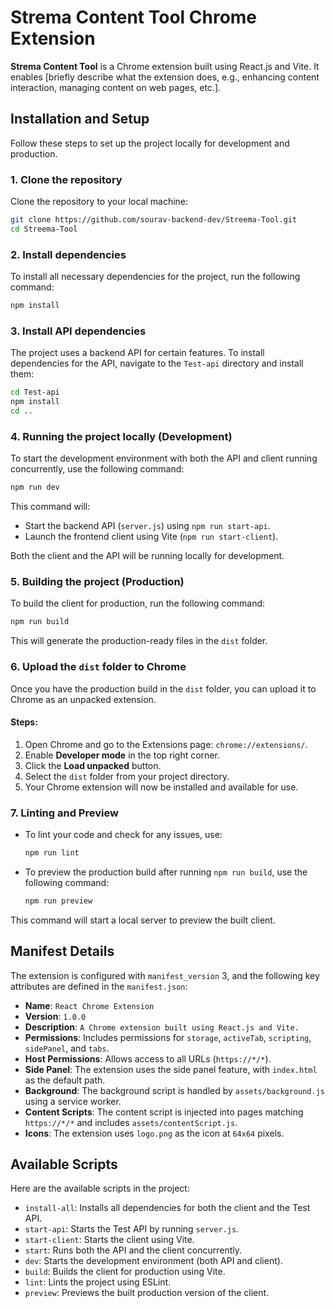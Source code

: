# Strema Content Tool Chrome Extension

**Strema Content Tool** is a Chrome extension built using React.js and Vite. It enables [briefly describe what the extension does, e.g., enhancing content interaction, managing content on web pages, etc.].

## Installation and Setup

Follow these steps to set up the project locally for development and production.

### 1. Clone the repository
Clone the repository to your local machine:
```bash
git clone https://github.com/sourav-backend-dev/Streema-Tool.git
cd Streema-Tool
```

### 2. Install dependencies
To install all necessary dependencies for the project, run the following command:
```bash
npm install
```

### 3. Install API dependencies
The project uses a backend API for certain features. To install dependencies for the API, navigate to the `Test-api` directory and install them:
```bash
cd Test-api
npm install
cd ..
```

### 4. Running the project locally (Development)
To start the development environment with both the API and client running concurrently, use the following command:
```bash
npm run dev
```
This command will:
- Start the backend API (`server.js`) using `npm run start-api`.
- Launch the frontend client using Vite (`npm run start-client`).

Both the client and the API will be running locally for development.

### 5. Building the project (Production)
To build the client for production, run the following command:
```bash
npm run build
```

This will generate the production-ready files in the `dist` folder.

### 6. Upload the `dist` folder to Chrome
Once you have the production build in the `dist` folder, you can upload it to Chrome as an unpacked extension.

#### Steps:
1. Open Chrome and go to the Extensions page: `chrome://extensions/`.
2. Enable **Developer mode** in the top right corner.
3. Click the **Load unpacked** button.
4. Select the `dist` folder from your project directory.
5. Your Chrome extension will now be installed and available for use.

### 7. Linting and Preview
- To lint your code and check for any issues, use:
  ```bash
  npm run lint
  ```

- To preview the production build after running `npm run build`, use the following command:
  ```bash
  npm run preview
  ```

This command will start a local server to preview the built client.

## Manifest Details

The extension is configured with `manifest_version` 3, and the following key attributes are defined in the `manifest.json`:

- **Name**: `React Chrome Extension`
- **Version**: `1.0.0`
- **Description**: `A Chrome extension built using React.js and Vite.`
- **Permissions**: Includes permissions for `storage`, `activeTab`, `scripting`, `sidePanel`, and `tabs`.
- **Host Permissions**: Allows access to all URLs (`https://*/*`).
- **Side Panel**: The extension uses the side panel feature, with `index.html` as the default path.
- **Background**: The background script is handled by `assets/background.js` using a service worker.
- **Content Scripts**: The content script is injected into pages matching `https://*/*` and includes `assets/contentScript.js`.
- **Icons**: The extension uses `logo.png` as the icon at `64x64` pixels.

## Available Scripts

Here are the available scripts in the project:

- `install-all`: Installs all dependencies for both the client and the Test API.
- `start-api`: Starts the Test API by running `server.js`.
- `start-client`: Starts the client using Vite.
- `start`: Runs both the API and the client concurrently.
- `dev`: Starts the development environment (both API and client).
- `build`: Builds the client for production using Vite.
- `lint`: Lints the project using ESLint.
- `preview`: Previews the built production version of the client.
